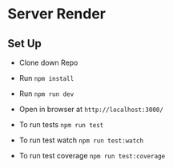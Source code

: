 # Server Render

## Set Up
* Clone down Repo
* Run `npm install`
* Run `npm run dev`
* Open in browser at `http://localhost:3000/`

* To run tests `npm run test`
* To run test watch `npm run test:watch`
* To run test coverage `npm run test:coverage`
